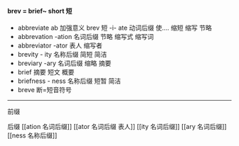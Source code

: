 #### brev = brief~  short 短
- abbreviate  ab 加强意义 brev 短 -i- ate 动词后缀 使.... 缩短 缩写 节略 
- abbrevation -ation  名词后缀 节略 缩写式 缩写词
- abbreviator -ator 表人  缩写者
- brevity - ity 名称后缀  简短 简洁
- breviary -ary 名词后缀 缩略 摘要
- brief  摘要 短文 概要
- briefness  - ness  名称后缀  短暂 简洁
- breve 断=短音符号

---
前缀



后缀
[[ation 名词后缀]]
[[ator 名词后缀 表人]]
[[ity 名词后缀]]
[[ary 名词后缀]]
[[ness  名称后缀]]